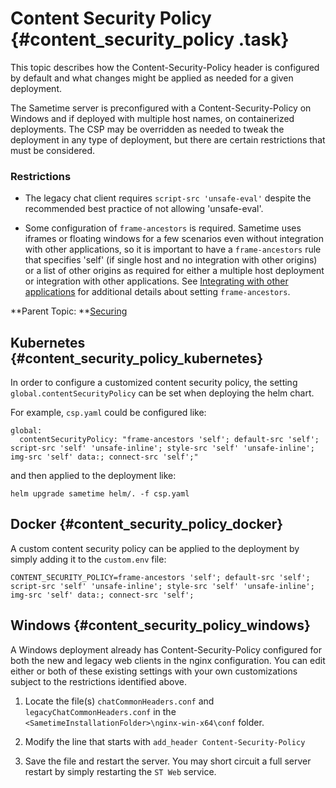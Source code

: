 # Content Security Policy {#content_security_policy .task}

This topic describes how the Content-Security-Policy header is configured by default and what changes might be applied as needed for a given deployment.

The Sametime server is preconfigured with a Content-Security-Policy on Windows and if deployed with multiple host names, on containerized deployments. The CSP may be overridden as needed to tweak the deployment in any type of deployment, but there are certain restrictions that must be considered.

### Restrictions

* The legacy chat client requires `script-src 'unsafe-eval'` despite the recommended best practice of not allowing 'unsafe-eval'.

* Some configuration of `frame-ancestors` is required. Sametime uses iframes or floating windows for a few scenarios even without integration with other applications, so it is important to have a `frame-ancestors` rule that specifies 'self' (if single host and no integration with other origins) or a list of other origins as required for either a multiple host deployment or integration with other applications. See [Integrating with other applications](verse_integration.md) for additional details about setting `frame-ancestors`.

**Parent Topic:  **[Securing](securing.md)

## Kubernetes {#content_security_policy_kubernetes}

In order to configure a customized content security policy, the setting `global.contentSecurityPolicy` can be set when deploying the helm chart.

For example, `csp.yaml` could be configured like:

   ```
   global:
     contentSecurityPolicy: "frame-ancestors 'self'; default-src 'self'; script-src 'self' 'unsafe-inline'; style-src 'self' 'unsafe-inline'; img-src 'self' data:; connect-src 'self';"
   ```

and then applied to the deployment like:

   ```
   helm upgrade sametime helm/. -f csp.yaml
   ```

## Docker {#content_security_policy_docker}

A custom content security policy can be applied to the deployment by simply adding it to the `custom.env` file:

   ```
   CONTENT_SECURITY_POLICY=frame-ancestors 'self'; default-src 'self'; script-src 'self' 'unsafe-inline'; style-src 'self' 'unsafe-inline'; img-src 'self' data:; connect-src 'self';
   ```

## Windows {#content_security_policy_windows}

A Windows deployment already has Content-Security-Policy configured for both the new and legacy web clients in the nginx configuration. You can edit either or both of these existing settings with your own customizations subject to the restrictions identified above.

1. Locate the file(s) `chatCommonHeaders.conf` and `legacyChatCommonHeaders.conf` in the `<SametimeInstallationFolder>\nginx-win-x64\conf` folder.

2. Modify the line that starts with `add_header Content-Security-Policy`

3. Save the file and restart the server. You may short circuit a full server restart by simply restarting the `ST Web` service.

